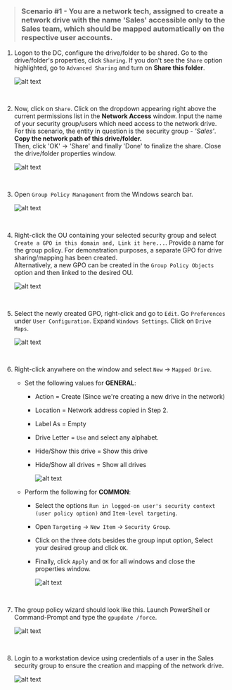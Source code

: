 ><h3>Scenario #1 - You are a network tech, assigned to create a network drive with the name 'Sales' accessible only to the Sales team, which should be mapped automatically on the respective user accounts.</h3>

1. Logon to the DC, configure the drive/folder to be shared. Go to the drive/folder's properties, click `Sharing`. If you don't see the `Share` option highlighted, go to `Advanced Sharing` and turn on **Share this folder**.
    
    ![alt text](./src/n1.png)
<br>

2. Now, click on `Share`. Click on the dropdown appearing right above the current permissions list in the **Network Access** window. Input the name of your security group/users which need access to the network drive. For this scenario, the entity in question is the security group - *'Sales'*. <br> 
**Copy the network path of this drive/folder.**<br>
Then, click 'OK' → 'Share' and finally 'Done' to finalize the share. Close the drive/folder properties window.

    ![alt text](./src/n2.png)
<br>

3. Open `Group Policy Management` from the Windows search bar.

    ![alt text](./src/n3.png)
<br>

4. Right-click the OU containing your selected security group and select `Create a GPO in this domain and, Link it here...`. Provide a name for the group policy. For demonstration purposes, a separate GPO for drive sharing/mapping has been created. <br>
Alternatively, a new GPO can be created in the `Group Policy Objects` option and then linked to the desired OU. 

    ![alt text](./src/n4.png)
<br>

5. Select the newly created GPO, right-click and go to `Edit`. Go `Preferences` under `User Configuration`. Expand `Windows Settings`. Click on `Drive Maps`.

    ![alt text](./src/n5.png)
<br>

6. Right-click anywhere on the window and select `New` → `Mapped Drive`. 
    - Set the following values for **GENERAL**:

        - Action = Create (Since we're creating a new drive in the network)
        - Location = Network address copied in Step 2.
        - Label As = Empty
        - Drive Letter = `Use` and select any alphabet. 
        - Hide/Show this drive = Show this drive
        - Hide/Show all drives = Show all drives

            ![alt text](./src/n6.png)

    - Perform the following for **COMMON**:

        - Select the options `Run in logged-on user's security context (user policy option)` and `Item-level targeting`.
        - Open `Targeting` → `New Item` → `Security Group`. 
        - Click on the three dots besides the group input option, Select your desired group and click `OK`.
        - Finally, click `Apply` and `OK` for all windows and close the properties window. 
            
            ![alt text](./src/n7.png)
<br>

7. The group policy wizard should look like this. Launch PowerShell or Command-Prompt and type the `gpupdate /force`.

    ![alt text](./src/n8.png)
<br>

8. Login to a workstation device using credentials of a user in the Sales security group to ensure the creation and mapping of the network drive.

    ![alt text](./src/n9.png)
<br>
        